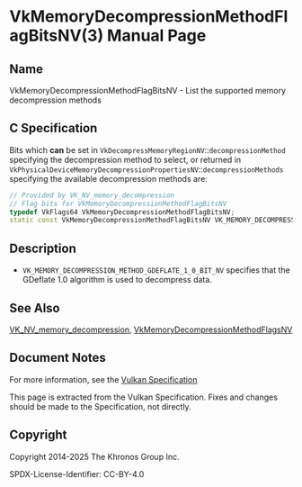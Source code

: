 # VkMemoryDecompressionMethodFlagBitsNV(3) Manual Page

## Name

VkMemoryDecompressionMethodFlagBitsNV - List the supported memory decompression methods



## [](#_c_specification)C Specification

Bits which **can** be set in `VkDecompressMemoryRegionNV`::`decompressionMethod` specifying the decompression method to select, or returned in `VkPhysicalDeviceMemoryDecompressionPropertiesNV`::`decompressionMethods` specifying the available decompression methods are:

```c++
// Provided by VK_NV_memory_decompression
// Flag bits for VkMemoryDecompressionMethodFlagBitsNV
typedef VkFlags64 VkMemoryDecompressionMethodFlagBitsNV;
static const VkMemoryDecompressionMethodFlagBitsNV VK_MEMORY_DECOMPRESSION_METHOD_GDEFLATE_1_0_BIT_NV = 0x00000001ULL;
```

## [](#_description)Description

- `VK_MEMORY_DECOMPRESSION_METHOD_GDEFLATE_1_0_BIT_NV` specifies that the GDeflate 1.0 algorithm is used to decompress data.

## [](#_see_also)See Also

[VK\_NV\_memory\_decompression](https://registry.khronos.org/vulkan/specs/latest/man/html/VK_NV_memory_decompression.html), [VkMemoryDecompressionMethodFlagsNV](https://registry.khronos.org/vulkan/specs/latest/man/html/VkMemoryDecompressionMethodFlagsNV.html)

## [](#_document_notes)Document Notes

For more information, see the [Vulkan Specification](https://registry.khronos.org/vulkan/specs/latest/html/vkspec.html#VkMemoryDecompressionMethodFlagBitsNV)

This page is extracted from the Vulkan Specification. Fixes and changes should be made to the Specification, not directly.

## [](#_copyright)Copyright

Copyright 2014-2025 The Khronos Group Inc.

SPDX-License-Identifier: CC-BY-4.0